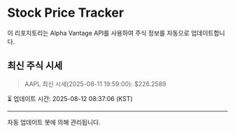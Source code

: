 
# Stock Price Tracker

이 리포지토리는 Alpha Vantage API를 사용하여 주식 정보를 자동으로 업데이트합니다.

## 최신 주식 시세
> AAPL 최신 시세(2025-08-11 19:59:00): $226.2589

⏳ 업데이트 시간: 2025-08-12 08:37:06 (KST)

---
자동 업데이트 봇에 의해 관리됩니다.
